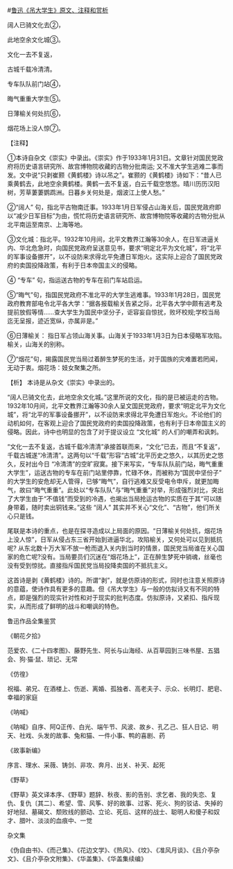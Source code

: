 #[鲁迅《吊大学生》原文、注释和赏析](https://www.vrrw.net/wx/9332.html)

阔人已骑文化去②，

此地空余文化城③。

文化一去不复返，

古城千载冷清清。

专车队队前门站④，

晦气重重大学生⑤。

日薄榆关何处抗⑥，

烟花场上没人惊⑦。

【注释】

①本诗自杂文《崇实》中录出。《崇实》作于1933年1月31日。文章针对国民党政府将历史语言研究所、故宫博物院收藏的古物分批南运; 又不准大学生逃难二事而发。文中说“只剥崔颢《黄鹤楼》诗以吊之”。崔颢的《黄鹤楼》诗如下：“昔人已乘黄鹤去，此地空余黄鹤楼。黄鹤一去不复返，白云千载空悠悠。晴川历历汉阳树，芳草萋萋鹦鹉洲。日暮乡关何处是，烟波江上使人愁。”

②“阔人” 句，指北平古物南迁事。1933年1月日军侵占山海关后，国民党政府即以“减少日军目标”为由，慌忙将历史语言研究所、故宫博物院等收藏的古物分批从北平南运至南京、上海等地。

③文化城：指北平。1932年10月间，北平文教界江瀚等30余人，在日军进逼关内、华北危急时，向国民党政府呈送意见书，要求“明定北平为文化城”，将“北平的军事设备挪开”，以不设防来求得北平免遭日军炮火。这实际上迎合了国民党政府的卖国投降政策，有利于日本帝国主义的侵略。

④ “专车” 句，指运送古物的专车在前门车站启运。

⑤“晦气”句，指国民党政府不准北平的大学生逃难事。1933年1月28日，国民党政府教育部电令北平各大学：“据各报载榆关告紧之际，北平各大学中颇有逃考及提前放假等情……查大学生为国民中坚分子，讵容妄自惊扰，败坏校规;学校当局迄无呈报，迹近宽纵，亦属非是。”

⑥日薄榆关： 指日军占领山海关事。山海关于1933年1月3日为日本侵略军攻陷。榆关，山海关的别称。

⑦“烟花”句，揭露国民党当局过着醉生梦死的生活，对于国族的灾难置若罔闻，无动于衷。烟花场：妓女聚集之所。



【析】 本诗是从杂文《崇实》中录出的。

“阔人已骑文化去，此地空余文化城。”这里所说的文化，指的是已被运走的古物。1932年10月间，北平文教界江瀚等30余人呈文国民党政府，要求“明定北平为文化城”，将“北平的军事设备挪开”，以不设防来求得北平免遭日军炮火。不论他们的动机如何，在客观上迎合了国民党政府的卖国投降政策，也有利于日本帝国主义的侵略。因此，诗中也明显的包含了对于提议设立 “文化城” 的人们的嘲弄和讽刺。

“文化一去不复返，古城千载冷清清”承接首联而来，“文化”已去，而且“不复返”，千载古城遂“冷清清”。这两句以“千载”形容“古城”北平历史之悠久，以其历史之悠久，反衬出今日 “冷清清”的空旷寂寞。接下来写实，“专车队队前门站，晦气重重大学生”，运送古物的专车在前门站里停靠，忙碌不休，而被称为“国民中坚份子” 的大学生的安危却无人管得，已够“晦气”，自行逃难又反受电令申斥，就更加晦气，故曰“晦气重重”。此处以“专车队队”与“晦气重重”对举，形成强烈对比，突出了大学生由于“不值钱”而受到的冷遇，也揭出当局抢运古物的实质在于其“可以随身带着，随时卖出铜钱来。”这些 “阔人” 其实并不关心“文化”、“古物”，他们所关心只是钱。

尾联是本诗的重点，也是在探寻造成以上局面的原因。“日薄榆关何处抗，烟花场上没人惊”，日军从侵占东三省开始到进逼华北，攻陷榆关，又何处可以见到抵抗呢? 从东北数十万大军不放一枪而退入关内到当时的情景，国民党当局谁在关心国家的危亡呢?没有。当局要员们沉迷在“烟花场上”，正在醉生梦死中销魂，丝毫也没有受到惊扰。直接指斥国民党当局投降卖国的不抵抗主义。

这首诗是剥《黄鹤楼》诗的。所谓“剥”，就是仿原诗的形式，同时也注意关照原诗的意蕴，使诗作具有更多的意趣。但《吊大学生》与一般的仿拟诗又有不同的特点，即是强烈的现实针对性和对于现实的批判态度。仿拟原诗，又紧扣、指斥现实，从而形成了鲜明的战斗和嘲讽的特色。

鲁迅作品全集鉴赏

《朝花夕拾》

范爱农、《二十四孝图》、藤野先生、阿长与山海经、从百草园到三味书屋、五猖会、狗·猫·鼠、琐记、无常

《仿徨》

祝福、弟兄、在酒楼上、伤逝、离婚、孤独者、高老夫子、示众、长明灯、肥皂、幸福的家庭

《呐喊》

《呐喊》自序、阿Q正传、白光、端午节、风波、故乡、孔乙己、狂人日记、明天、社戏、头发的故事、兔和猫、一件小事、鸭的喜剧、药

《故事新编》

序言、理水、采薇、铸剑、非攻、奔月、出关、补天、起死

《野草》

《野草》英文译本序、《野草》题辞、秋夜、影的告别、求乞者、我的失恋、复仇、复仇〔其二〕、希望、雪、风筝、好的故事、过客、死火、狗的驳诘、失掉的好地狱、墓碣文、颓败线的颤动、立论、死后、这样的战士、聪明人和傻子和奴才、腊叶、淡淡的血痕中、一觉

杂文集

《伪自由书》、《而己集》、《花边文学》、《热风》、《坟》、《准风月谈》、《且介亭杂文》、《且介亭杂文附集》、《华盖集》、《华盖集续编》

